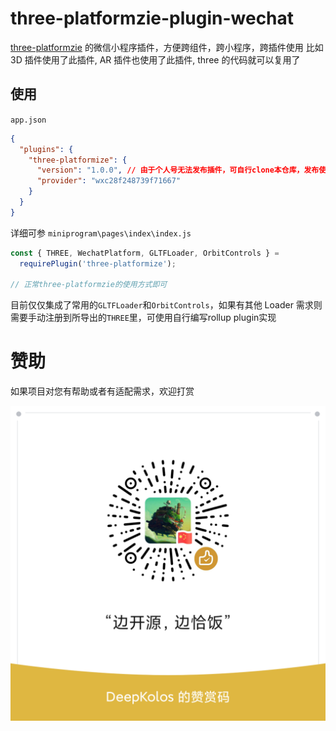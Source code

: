 # three-platformzie-plugin-wechat

[three-platformzie](https://github.com/deepkolos/three-platformize) 的微信小程序插件，方便跨组件，跨小程序，跨插件使用
比如 3D 插件使用了此插件, AR 插件也使用了此插件, three 的代码就可以复用了

## 使用

`app.json`

```json
{
  "plugins": {
    "three-platformize": {
      "version": "1.0.0", // 由于个人号无法发布插件，可自行clone本仓库，发布使用
      "provider": "wxc28f248739f71667"
    }
  }
}
```

详细可参 `miniprogram\pages\index\index.js`

```js
const { THREE, WechatPlatform, GLTFLoader, OrbitControls } =
  requirePlugin('three-platformize');

// 正常three-platformzie的使用方式即可
```

目前仅仅集成了常用的`GLTFLoader`和`OrbitControls`，如果有其他 Loader 需求则需要手动注册到所导出的`THREE`里，可使用自行编写rollup plugin实现

# 赞助

如果项目对您有帮助或者有适配需求，欢迎打赏

![](./qrcode.png)
